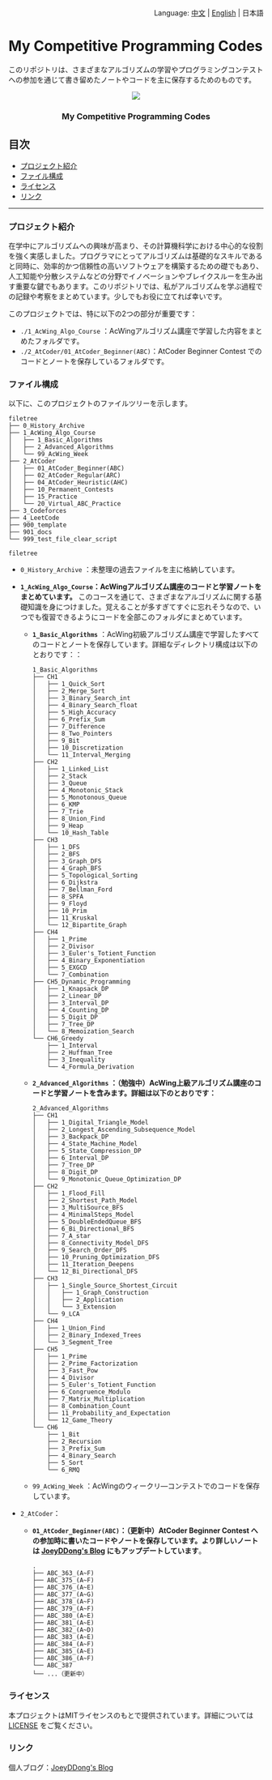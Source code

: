 <div align="right">
  Language:
  <a title="中文" href="../README.md">中文</a> | 
  <a title="English" href="README_en.md">English</a> | 
  日本語
</div>


# My Competitive Programming Codes

このリポジトリは、さまざまなアルゴリズムの学習やプログラミングコンテストへの参加を通じて書き留めたノートやコードを主に保存するためのものです。

<p align="center">
  <a href="https://github.com/weiweiweidong/My_Competitive_Programming_Codes">
    <img src="https://my-markdown-picture-bedding.oss-ap-northeast-1.aliyuncs.com/uPic/2025-01-05/Cover_Algorithm.jpeg">
  </a>
  <h3 align="center">My Competitive Programming Codes</h3>
</p>


## 目次

- [プロジェクト紹介](#プロジェクト紹介) 
- [ファイル構成](#ファイル構成) 
- [ライセンス](#ライセンス)
- [リンク](#リンク)

****

### プロジェクト紹介

在学中にアルゴリズムへの興味が高まり、その計算機科学における中心的な役割を強く実感しました。プログラマにとってアルゴリズムは基礎的なスキルであると同時に、効率的かつ信頼性の高いソフトウェアを構築するための礎でもあり、人工知能や分散システムなどの分野でイノベーションやブレイクスルーを生み出す重要な鍵でもあります。このリポジトリでは、私がアルゴリズムを学ぶ過程での記録や考察をまとめています。少しでもお役に立てれば幸いです。 

このプロジェクトでは、特に以下の2つの部分が重要です： 

- `./1_AcWing_Algo_Course` ：AcWingアルゴリズム講座で学習した内容をまとめたフォルダです。 
- `./2_AtCoder/01_AtCoder_Beginner(ABC)`：AtCoder Beginner Contest でのコードとノートを保存しているフォルダです。

### ファイル構成 

以下に、このプロジェクトのファイルツリーを示します。

```
filetree 
├── 0_History_Archive
├── 1_AcWing_Algo_Course
│   ├── 1_Basic_Algorithms
│   ├── 2_Advanced_Algorithms
│   └── 99_AcWing_Week
├── 2_AtCoder
│   ├── 01_AtCoder_Beginner(ABC)
│   ├── 02_AtCoder_Regular(ARC)
│   ├── 04_AtCoder_Heuristic(AHC)
│   ├── 10_Permanent_Contests
│   ├── 15_Practice
│   └── 20_Virtual_ABC_Practice
├── 3_Codeforces
├── 4_LeetCode
├── 900_template
├── 901_docs
└── 999_test_file_clear_script
```

`filetree`

- `0_History_Archive` ：未整理の過去ファイルを主に格納しています。

- **`1_AcWing_Algo_Course`：AcWingアルゴリズム講座のコードと学習ノートをまとめています。** このコースを通じて、さまざまなアルゴリズムに関する基礎知識を身につけました。覚えることが多すぎてすぐに忘れそうなので、いつでも復習できるようにコードを全部このフォルダにまとめています。

  - **`1_Basic_Algorithms`** ：AcWing初級アルゴリズム講座で学習したすべてのコードとノートを保存しています。詳細なディレクトリ構成は以下のとおりです：：

    ```
    1_Basic_Algorithms
    ├── CH1
    │   ├── 1_Quick_Sort
    │   ├── 2_Merge_Sort
    │   ├── 3_Binary_Search_int
    │   ├── 4_Binary_Search_float
    │   ├── 5_High_Accuracy
    │   ├── 6_Prefix_Sum
    │   ├── 7_Difference
    │   ├── 8_Two_Pointers
    │   ├── 9_Bit
    │   ├── 10_Discretization
    │   └── 11_Interval_Merging
    ├── CH2
    │   ├── 1_Linked_List
    │   ├── 2_Stack
    │   ├── 3_Queue
    │   ├── 4_Monotonic_Stack
    │   ├── 5_Monotonous_Queue
    │   ├── 6_KMP
    │   ├── 7_Trie
    │   ├── 8_Union_Find
    │   ├── 9_Heap
    │   └── 10_Hash_Table
    ├── CH3
    │   ├── 1_DFS
    │   ├── 2_BFS
    │   ├── 3_Graph_DFS
    │   ├── 4_Graph_BFS
    │   ├── 5_Topological_Sorting
    │   ├── 6_Dijkstra
    │   ├── 7_Bellman_Ford
    │   ├── 8_SPFA
    │   ├── 9_Floyd
    │   ├── 10_Prim
    │   ├── 11_Kruskal
    │   └── 12_Bipartite_Graph
    ├── CH4
    │   ├── 1_Prime
    │   ├── 2_Divisor
    │   ├── 3_Euler's_Totient_Function
    │   ├── 4_Binary_Exponentiation
    │   ├── 5_EXGCD
    │   └── 7_Combination
    ├── CH5_Dynamic_Programming
    │   ├── 1_Knapsack_DP
    │   ├── 2_Linear_DP
    │   ├── 3_Interval_DP
    │   ├── 4_Counting_DP
    │   ├── 5_Digit_DP
    │   ├── 7_Tree_DP
    │   └── 8_Memoization_Search
    └── CH6_Greedy
        ├── 1_Interval
        ├── 2_Huffman_Tree
        ├── 3_Inequality
        └── 4_Formula_Derivation
    ```

  - **`2_Advanced_Algorithms` ：（勉強中）AcWing上級アルゴリズム講座のコードと学習ノートを含みます。詳細は以下のとおりです：**

    ```
    2_Advanced_Algorithms
    ├── CH1
    │   ├── 1_Digital_Triangle_Model
    │   ├── 2_Longest_Ascending_Subsequence_Model
    │   ├── 3_Backpack_DP
    │   ├── 4_State_Machine_Model
    │   ├── 5_State_Compression_DP
    │   ├── 6_Interval_DP
    │   ├── 7_Tree_DP
    │   ├── 8_Digit_DP
    │   └── 9_Monotonic_Queue_Optimization_DP
    ├── CH2
    │   ├── 1_Flood_Fill
    │   ├── 2_Shortest_Path_Model
    │   ├── 3_MultiSource_BFS
    │   ├── 4_MinimalSteps_Model
    │   ├── 5_DoubleEndedQueue_BFS
    │   ├── 6_Bi_Directional_BFS
    │   ├── 7_A_star
    │   ├── 8_Connectivity_Model_DFS
    │   ├── 9_Search_Order_DFS
    │   ├── 10_Pruning_Optimization_DFS
    │   ├── 11_Iteration_Deepens
    │   └── 12_Bi_Directional_DFS
    ├── CH3
    │   ├── 1_Single_Source_Shortest_Circuit
    │   │   ├── 1_Graph_Construction
    │   │   ├── 2_Application
    │   │   └── 3_Extension
    │   └── 9_LCA
    ├── CH4
    │   ├── 1_Union_Find
    │   ├── 2_Binary_Indexed_Trees
    │   └── 3_Segment_Tree
    ├── CH5
    │   ├── 1_Prime
    │   ├── 2_Prime_Factorization
    │   ├── 3_Fast_Pow
    │   ├── 4_Divisor
    │   ├── 5_Euler's_Totient_Function
    │   ├── 6_Congruence_Modulo
    │   ├── 7_Matrix_Multiplication
    │   ├── 8_Combination_Count
    │   ├── 11_Probability_and_Expectation
    │   └── 12_Game_Theory
    └── CH6
        ├── 1_Bit
        ├── 2_Recursion
        ├── 3_Prefix_Sum
        ├── 4_Binary_Search
        ├── 5_Sort
        └── 6_RMQ
    ```

  - `99_AcWing_Week` ：AcWingのウィークリ―コンテストでのコードを保存しています。

- `2_AtCoder`：

  - **`01_AtCoder_Beginner(ABC)`：（更新中）AtCoder Beginner Contest への参加時に書いたコードやノートを保存しています。より詳しいノートは [JoeyDDong's Blog](https://joeyddong.top/) にもアップデートしています**。

    ```
    .
    ├── ABC_363_(A~F)
    ├── ABC_375_(A~F)
    ├── ABC_376_(A~E)
    ├── ABC_377_(A~G)
    ├── ABC_378_(A~F)
    ├── ABC_379_(A~F)
    ├── ABC_380_(A~E)
    ├── ABC_381_(A~E)
    ├── ABC_382_(A~D)
    ├── ABC_383_(A~E)
    ├── ABC_384_(A~F)
    ├── ABC_385_(A~E)
    ├── ABC_386_(A~F)
    └── ABC_387
    └── ...（更新中）
    ```

### ライセンス 

本プロジェクトはMITライセンスのもとで提供されています。詳細については [LICENSE](../LICENSE) をご覧ください。 

### リンク

個人ブログ：[JoeyDDong's Blog](https://joeyddong.top/)